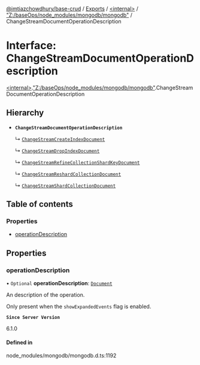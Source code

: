[@imtiazchowdhury/base-crud](../README.md) / [Exports](../modules.md) / [\<internal\>](../modules/internal_.md) / ["Z:/baseOps/node\_modules/mongodb/mongodb"](../modules/internal_._Z__baseOps_node_modules_mongodb_mongodb_.md) / ChangeStreamDocumentOperationDescription

# Interface: ChangeStreamDocumentOperationDescription

[\<internal\>](../modules/internal_.md).["Z:/baseOps/node\_modules/mongodb/mongodb"](../modules/internal_._Z__baseOps_node_modules_mongodb_mongodb_.md).ChangeStreamDocumentOperationDescription

## Hierarchy

- **`ChangeStreamDocumentOperationDescription`**

  ↳ [`ChangeStreamCreateIndexDocument`](internal_._Z__baseOps_node_modules_mongodb_mongodb_.ChangeStreamCreateIndexDocument.md)

  ↳ [`ChangeStreamDropIndexDocument`](internal_._Z__baseOps_node_modules_mongodb_mongodb_.ChangeStreamDropIndexDocument.md)

  ↳ [`ChangeStreamRefineCollectionShardKeyDocument`](internal_._Z__baseOps_node_modules_mongodb_mongodb_.ChangeStreamRefineCollectionShardKeyDocument.md)

  ↳ [`ChangeStreamReshardCollectionDocument`](internal_._Z__baseOps_node_modules_mongodb_mongodb_.ChangeStreamReshardCollectionDocument.md)

  ↳ [`ChangeStreamShardCollectionDocument`](internal_._Z__baseOps_node_modules_mongodb_mongodb_.ChangeStreamShardCollectionDocument.md)

## Table of contents

### Properties

- [operationDescription](internal_._Z__baseOps_node_modules_mongodb_mongodb_.ChangeStreamDocumentOperationDescription.md#operationdescription)

## Properties

### operationDescription

• `Optional` **operationDescription**: [`Document`](internal_.Document-1.md)

An description of the operation.

Only present when the `showExpandedEvents` flag is enabled.

**`Since Server Version`**

6.1.0

#### Defined in

node_modules/mongodb/mongodb.d.ts:1192
